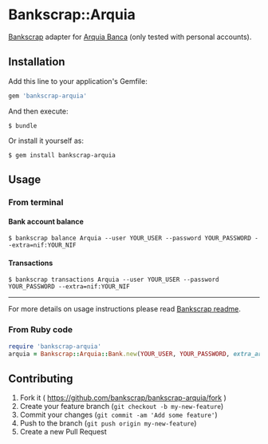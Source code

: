 # Bankscrap::Arquia

[Bankscrap](https://github.com/bankscrap/bankscrap) adapter for [Arquia Banca](https://www.arquia.es/) (only tested with personal accounts).


## Installation

Add this line to your application's Gemfile:

```ruby
gem 'bankscrap-arquia'
```

And then execute:

    $ bundle

Or install it yourself as:

    $ gem install bankscrap-arquia

## Usage

### From terminal
#### Bank account balance

    $ bankscrap balance Arquia --user YOUR_USER --password YOUR_PASSWORD --extra=nif:YOUR_NIF


#### Transactions

    $ bankscrap transactions Arquia --user YOUR_USER --password YOUR_PASSWORD --extra=nif:YOUR_NIF

---

For more details on usage instructions please read [Bankscrap readme](https://github.com/bankscrap/bankscrap/#usage).

### From Ruby code

```ruby
require 'bankscrap-arquia'
arquia = Bankscrap::Arquia::Bank.new(YOUR_USER, YOUR_PASSWORD, extra_args: {nif: YOUR_NIF})
```


## Contributing

1. Fork it ( https://github.com/bankscrap/bankscrap-arquia/fork )
2. Create your feature branch (`git checkout -b my-new-feature`)
3. Commit your changes (`git commit -am 'Add some feature'`)
4. Push to the branch (`git push origin my-new-feature`)
5. Create a new Pull Request
